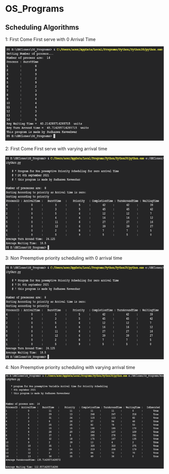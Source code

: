 # OS_Programs

## Scheduling Algorithms

1: First Come First serve with 0 Arrival Time <br>

<img src = "img/FCFS0Arr.png" height = 300 width = 700>

2: First Come First serve with varying arrival time <br>

<img src = "img/FCFSVArr.png" height = 300 width = 700>

3: Non Preemptive priority scheduling with 0 arrival time <br>

<img src = "img/NonPreEmpPriority0Arr.png" height = 300 width = 700>

4: Non Preemptive priority scheduling with varying arrival time <br>

<img src = "img/NonPreEmpPriorityVArr.png" height = 300 width = 700>
